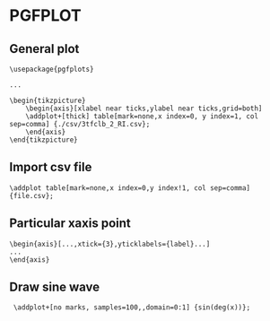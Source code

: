 # PGFPLOT

## General plot

```
\usepackage{pgfplots}

...

\begin{tikzpicture}
    \begin{axis}[xlabel near ticks,ylabel near ticks,grid=both]
    \addplot+[thick] table[mark=none,x index=0, y index=1, col sep=comma] {./csv/3tfclb_2_RI.csv}; 
    \end{axis}
\end{tikzpicture}
```

## Import csv file

```
\addplot table[mark=none,x index=0,y index!1, col sep=comma]{file.csv};
```

## Particular xaxis point

```
\begin{axis}[...,xtick={3},yticklabels={label}...]
...
\end{axis}
```

## Draw sine wave

```
 \addplot+[no marks, samples=100,,domain=0:1] {sin(deg(x))};
```
